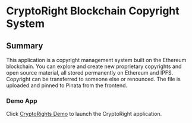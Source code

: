 # CryptoRight Blockchain Copyright System

## Summary

This application is a copyright management system built on the Ethereum blockchain. You can explore and create new proprietary copyrights and open source material, all stored permanently on Ethereum and IPFS. Copyright can be transferred to someone else or renounced. The file is uploaded and pinned to Pinata from the frontend.



### Demo App

Click [CryptoRights Demo](https://sabahatjk.github.io/cryptoright/) to launch the CryptoRight application.
